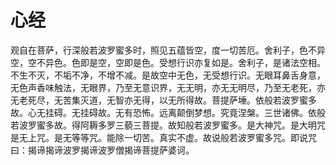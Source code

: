 # 心经

观自在菩萨，行深般若波罗蜜多时，照见五蕴皆空，度一切苦厄。舍利子，色不异空，空不异色。色即是空，空即是色。受想行识亦复如是。舍利子，是诸法空相。不生不灭，不垢不净，不增不减。是故空中无色，无受想行识。无眼耳鼻舌身意，无色声香味触法，无眼界，乃至无意识界，无无明，亦无无明尽，乃至无老死，亦无老死尽，无苦集灭道，无智亦无得，以无所得故。菩提萨埵。依般若波罗蜜多故。心无挂碍。无挂碍故。无有恐怖。远离颠倒梦想。究竟涅槃。三世诸佛。依般若波罗蜜多故。得阿耨多罗三藐三菩提。故知般若波罗蜜多。是大神咒。是大明咒是无上咒。是无等等咒。能除一切苦。真实不虚。故说般若波罗蜜多咒。即说咒曰：揭谛揭谛波罗揭谛波罗僧揭谛菩提萨婆诃。
